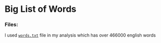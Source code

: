 # Big List of Words
 
### Files:
I used [`words.txt`](https://raw.githubusercontent.com/dwyl/english-words/master/words.txt) file in my analysis which has over 466000 english words
